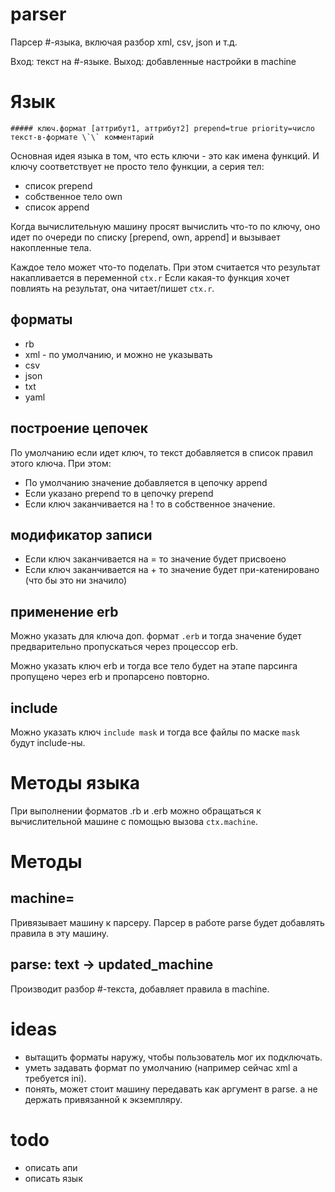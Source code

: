 # parser

Парсер #-языка, включая разбор xml, csv, json и т.д.

Вход: текст на #-языке.
Выход: добавленные настройки в machine

# Язык

```
##### ключ.формат [аттрибут1, аттрибут2] prepend=true priority=число
текст-в-формате \`\` комментарий
```

Основная идея языка в том, что есть ключи - это как имена функций.
И ключу соответствует не просто тело функции, а серия тел:
* список prepend
* собственное тело own
* список append

Когда вычислительную машину просят вычислить что-то по ключу,
оно идет по очереди по списку [prepend, own, append] и вызывает накопленные тела.

Каждое тело может что-то поделать. При этом считается что результат накапливается в переменной `ctx.r`
Если какая-то функция хочет повлиять на результат, она читает/пишет `ctx.r`.

## форматы
* rb
* xml - по умолчанию, и можно не указывать
* csv
* json
* txt
* yaml

## построение цепочек
По умолчанию если идет ключ, то текст добавляется в список правил этого ключа.
При этом:
* По умолчанию значение добавляется в цепочку append
* Если указано prepend то в цепочку prepend
* Если ключ заканчивается на ! то в собственное значение.

## модификатор записи
* Если ключ заканчивается на = то значение будет присвоено
* Если ключ заканчивается на + то значение будет при-катенировано (что бы это ни значило)

## применение erb
Можно указать для ключа доп. формат `.erb` и тогда значение будет предварительно пропускаться
через процессор erb.

Можно указать ключ erb и тогда все тело будет на этапе парсинга пропущено через erb
и пропарсено повторно.

## include
Можно указать ключ `include mask` и тогда все файлы по маске `mask` будут include-ны.

# Методы языка
При выполнении форматов .rb и .erb можно обращаться к вычислительной машине с помощью вызова `ctx.machine`.

# Методы

## machine=
Привязывает машину к парсеру. Парсер в работе parse будет добавлять правила в эту машину.

## parse: text -> updated_machine
Производит разбор #-текста, добавляет правила в machine.

# ideas
- вытащить форматы наружу, чтобы пользователь мог их подключать.
- уметь задавать формат по умолчанию (например сейчас xml а требуется ini).
- понять, может стоит машину передавать как аргумент в parse.
а не держать привязанной к экземпляру.

# todo
- описать апи
- описать язык
